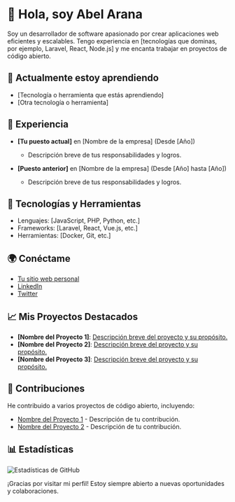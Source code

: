 # 👋 Hola, soy Abel Arana

Soy un desarrollador de software apasionado por crear aplicaciones web eficientes y escalables. Tengo experiencia en [tecnologías que dominas, por ejemplo, Laravel, React, Node.js] y me encanta trabajar en proyectos de código abierto.

## 🌱 Actualmente estoy aprendiendo
- [Tecnología o herramienta que estás aprendiendo]
- [Otra tecnología o herramienta]

## 💼 Experiencia
- **[Tu puesto actual]** en [Nombre de la empresa] (Desde [Año])
  - Descripción breve de tus responsabilidades y logros.

- **[Puesto anterior]** en [Nombre de la empresa] (Desde [Año] hasta [Año])
  - Descripción breve de tus responsabilidades y logros.

## 🔧 Tecnologías y Herramientas
- Lenguajes: [JavaScript, PHP, Python, etc.]
- Frameworks: [Laravel, React, Vue.js, etc.]
- Herramientas: [Docker, Git, etc.]

## 🌍 Conéctame
- [Tu sitio web personal](https://tu-sitio-web.com)
- [LinkedIn](https://www.linkedin.com/in/tu-perfil)
- [Twitter](https://twitter.com/tu_usuario)

## 📈 Mis Proyectos Destacados
- **[Nombre del Proyecto 1]**: [Descripción breve del proyecto y su propósito.](https://github.com/tu-usuario/proyecto1)
- **[Nombre del Proyecto 2]**: [Descripción breve del proyecto y su propósito.](https://github.com/tu-usuario/proyecto2)
- **[Nombre del Proyecto 3]**: [Descripción breve del proyecto y su propósito.](https://github.com/tu-usuario/proyecto3)

## 🤝 Contribuciones
He contribuido a varios proyectos de código abierto, incluyendo:
- [Nombre del Proyecto 1](https://github.com/usuario/proyecto1) - Descripción de tu contribución.
- [Nombre del Proyecto 2](https://github.com/usuario/proyecto2) - Descripción de tu contribución.

## 📊 Estadísticas
![Estadísticas de GitHub](https://github-readme-stats.vercel.app/api?username=tu-usuario&show_icons=true&theme=radical)

¡Gracias por visitar mi perfil! Estoy siempre abierto a nuevas oportunidades y colaboraciones.
